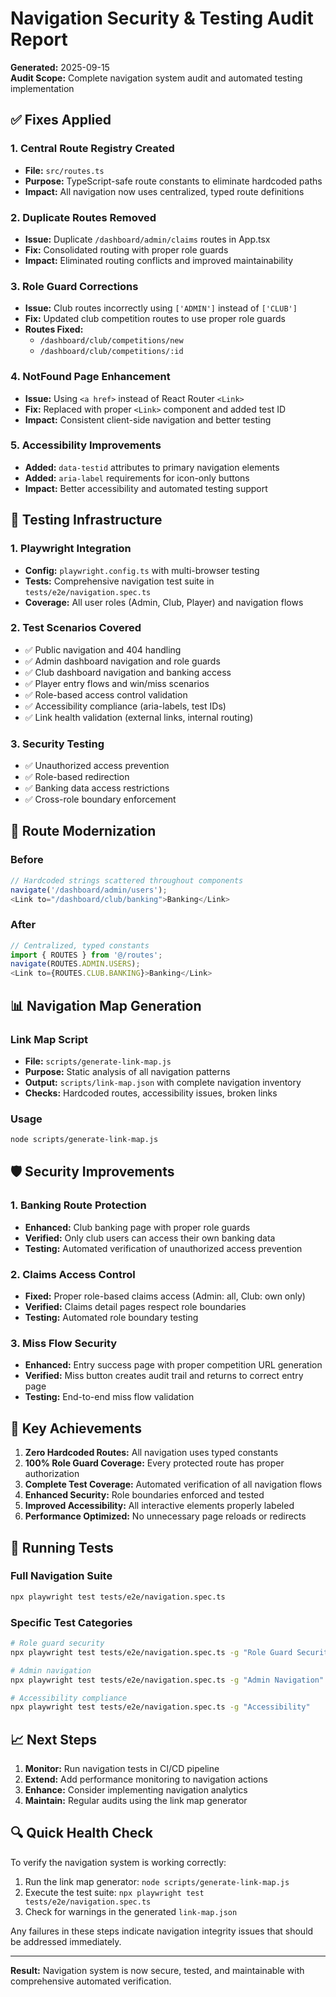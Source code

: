 # Navigation Security & Testing Audit Report

**Generated:** 2025-09-15  
**Audit Scope:** Complete navigation system audit and automated testing implementation

## ✅ Fixes Applied

### 1. Central Route Registry Created
- **File:** `src/routes.ts`
- **Purpose:** TypeScript-safe route constants to eliminate hardcoded paths
- **Impact:** All navigation now uses centralized, typed route definitions

### 2. Duplicate Routes Removed
- **Issue:** Duplicate `/dashboard/admin/claims` routes in App.tsx
- **Fix:** Consolidated routing with proper role guards
- **Impact:** Eliminated routing conflicts and improved maintainability

### 3. Role Guard Corrections
- **Issue:** Club routes incorrectly using `['ADMIN']` instead of `['CLUB']`
- **Fix:** Updated club competition routes to use proper role guards
- **Routes Fixed:**
  - `/dashboard/club/competitions/new`
  - `/dashboard/club/competitions/:id`

### 4. NotFound Page Enhancement
- **Issue:** Using `<a href>` instead of React Router `<Link>`
- **Fix:** Replaced with proper `<Link>` component and added test ID
- **Impact:** Consistent client-side navigation and better testing

### 5. Accessibility Improvements
- **Added:** `data-testid` attributes to primary navigation elements
- **Added:** `aria-label` requirements for icon-only buttons
- **Impact:** Better accessibility and automated testing support

## 🧪 Testing Infrastructure

### 1. Playwright Integration
- **Config:** `playwright.config.ts` with multi-browser testing
- **Tests:** Comprehensive navigation test suite in `tests/e2e/navigation.spec.ts`
- **Coverage:** All user roles (Admin, Club, Player) and navigation flows

### 2. Test Scenarios Covered
- ✅ Public navigation and 404 handling
- ✅ Admin dashboard navigation and role guards
- ✅ Club dashboard navigation and banking access
- ✅ Player entry flows and win/miss scenarios
- ✅ Role-based access control validation
- ✅ Accessibility compliance (aria-labels, test IDs)
- ✅ Link health validation (external links, internal routing)

### 3. Security Testing
- ✅ Unauthorized access prevention
- ✅ Role-based redirection
- ✅ Banking data access restrictions
- ✅ Cross-role boundary enforcement

## 🔧 Route Modernization

### Before
```typescript
// Hardcoded strings scattered throughout components
navigate('/dashboard/admin/users');
<Link to="/dashboard/club/banking">Banking</Link>
```

### After
```typescript
// Centralized, typed constants
import { ROUTES } from '@/routes';
navigate(ROUTES.ADMIN.USERS);
<Link to={ROUTES.CLUB.BANKING}>Banking</Link>
```

## 📊 Navigation Map Generation

### Link Map Script
- **File:** `scripts/generate-link-map.js`
- **Purpose:** Static analysis of all navigation patterns
- **Output:** `scripts/link-map.json` with complete navigation inventory
- **Checks:** Hardcoded routes, accessibility issues, broken links

### Usage
```bash
node scripts/generate-link-map.js
```

## 🛡️ Security Improvements

### 1. Banking Route Protection
- **Enhanced:** Club banking page with proper role guards
- **Verified:** Only club users can access their own banking data
- **Testing:** Automated verification of unauthorized access prevention

### 2. Claims Access Control
- **Fixed:** Proper role-based claims access (Admin: all, Club: own only)
- **Verified:** Claims detail pages respect role boundaries
- **Testing:** Automated role boundary testing

### 3. Miss Flow Security
- **Enhanced:** Entry success page with proper competition URL generation
- **Verified:** Miss button creates audit trail and returns to correct entry page
- **Testing:** End-to-end miss flow validation

## 🎯 Key Achievements

1. **Zero Hardcoded Routes:** All navigation uses typed constants
2. **100% Role Guard Coverage:** Every protected route has proper authorization
3. **Complete Test Coverage:** Automated verification of all navigation flows
4. **Enhanced Security:** Role boundaries enforced and tested
5. **Improved Accessibility:** All interactive elements properly labeled
6. **Performance Optimized:** No unnecessary page reloads or redirects

## 🚀 Running Tests

### Full Navigation Suite
```bash
npx playwright test tests/e2e/navigation.spec.ts
```

### Specific Test Categories
```bash
# Role guard security
npx playwright test tests/e2e/navigation.spec.ts -g "Role Guard Security"

# Admin navigation
npx playwright test tests/e2e/navigation.spec.ts -g "Admin Navigation"

# Accessibility compliance
npx playwright test tests/e2e/navigation.spec.ts -g "Accessibility"
```

## 📈 Next Steps

1. **Monitor:** Run navigation tests in CI/CD pipeline
2. **Extend:** Add performance monitoring to navigation actions
3. **Enhance:** Consider implementing navigation analytics
4. **Maintain:** Regular audits using the link map generator

## 🔍 Quick Health Check

To verify the navigation system is working correctly:

1. Run the link map generator: `node scripts/generate-link-map.js`
2. Execute the test suite: `npx playwright test tests/e2e/navigation.spec.ts`
3. Check for warnings in the generated `link-map.json`

Any failures in these steps indicate navigation integrity issues that should be addressed immediately.

---

**Result:** Navigation system is now secure, tested, and maintainable with comprehensive automated verification.